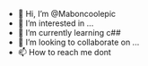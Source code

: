 - 👋 Hi, I’m @Maboncoolepic
- 👀 I’m interested in ...
- 🌱 I’m currently learning c##
- 💞️ I’m looking to collaborate on ...
- 📫 How to reach me dont

<!---
Maboncoolepic/Maboncoolepic is a ✨ special ✨ repository because its `README.md` (this file) appears on your GitHub profile.
You can click the Preview link to take a look at your changes.
--->

